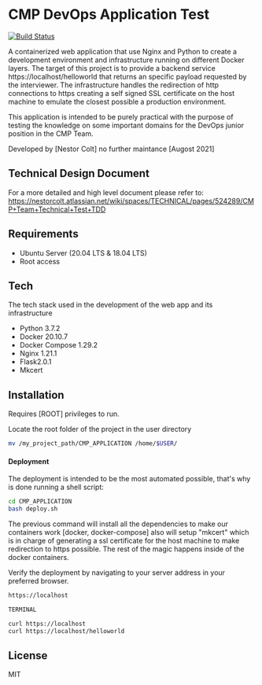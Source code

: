 # CMP DevOps Application Test

[![Build Status](https://travis-ci.org/joemccann/dillinger.svg?branch=master)](https://travis-ci.org/joemccann/dillinger)

A containerized web application that use Nginx and Python to create a development environment and infrastructure running on different Docker layers.
The target of this project is to provide a backend service https://localhost/helloworld that returns an specific payload requested by the interviewer.
The infrastructure handles the redirection of http connections to https creating a self signed SSL certificate on the host machine to emulate the closest possible a production environment.

This application is intended to be purely practical with the purpose of testing the knowledge on some important 
domains for the DevOps junior position in the CMP Team.

Developed by [Nestor Colt] no further maintance [Augost 2021]

## Technical Design Document
For a more detailed and high level document please refer to:
https://nestorcolt.atlassian.net/wiki/spaces/TECHNICAL/pages/524289/CMP+Team+Technical+Test+TDD


## Requirements
- Ubuntu Server (20.04 LTS & 18.04 LTS)
- Root access


## Tech

The tech stack used in the development of the web app and its infrastructure

- Python 3.7.2
- Docker 20.10.7
- Docker Compose 1.29.2
- Nginx 1.21.1
- Flask2.0.1
- Mkcert


## Installation

Requires [ROOT] privileges to run.

Locate the root folder of the project in the user directory

```sh
mv /my_project_path/CMP_APPLICATION /home/$USER/
```

#### Deployment

The deployment is intended to be the most automated possible, that's why is done running a shell script:

```sh
cd CMP_APPLICATION
bash deploy.sh
```

The previous command will install all the dependencies to make our containers work [docker, docker-compose] also will setup "mkcert" which is in charge of generating a ssl certificate for the host machine to make redirection to https possible. The rest of the magic happens inside of the docker containers.

Verify the deployment by navigating to your server address in
your preferred browser.

`````sh
https://localhost

TERMINAL

curl https://localhost
curl https://localhost/helloworld
`````

## License

MIT

